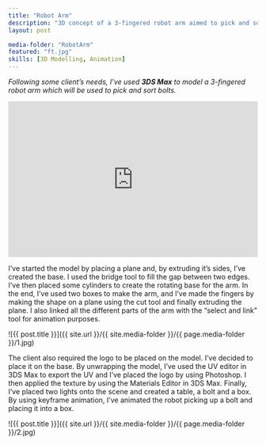 ```yaml
---
title: "Robot Arm"
description: "3D concept of a 3-fingered robot arm aimed to pick and sort bolts. Modelled and animated in 3DS Max, textured in Photoshop, post-processing in Premiere Pro."
layout: post

media-folder: "RobotArm"
featured: "ft.jpg"
skills: [3D Modelling, Animation]
---
```

*Following some client’s needs, I’ve used **3DS Max** to model a 3-fingered robot arm which will be used to pick and sort bolts.*

<iframe width="100%" height="315" src="https://www.youtube.com/embed/eWsfaWQ3DDs" frameborder="0" allowfullscreen></iframe>

<p>I’ve started the model by placing a plane and, by extruding it’s sides, I’ve created the base. I used the bridge tool to fill the gap between two edges. I’ve then placed some cylinders to create the rotating base for the arm. In the end, I’ve used two boxes to make the arm, and I’ve made the fingers by making the shape on a plane using the cut tool and finally extruding the plane. I also linked all the different parts of the arm with the “select and link” tool for animation purposes.</p>

![{{ post.title }}]({{ site.url  }}/{{ site.media-folder }}/{{ page.media-folder }}/1.jpg)

<p>The client also required the logo to be placed on the model. I’ve decided to place it on the base. By unwrapping the model, I’ve used the UV editor in 3DS Max to export the UV and I’ve placed the logo by using Photoshop. I then applied the texture by using the Materials Editor in 3DS Max. Finally, I’ve placed two lights onto the scene and created a table, a bolt and a box. By using keyframe animation, I’ve animated the robot picking up a bolt and placing it into a box.</p>

![{{ post.title }}]({{ site.url  }}/{{ site.media-folder }}/{{ page.media-folder }}/2.jpg)
